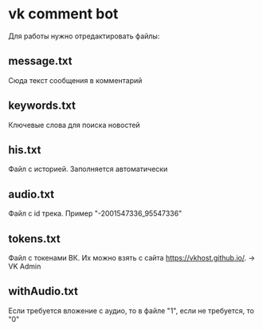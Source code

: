 # vk comment bot

Для работы нужно отредактировать файлы:
## message.txt
Сюда текст сообщения в комментарий

## keywords.txt
Ключевые слова для поиска новостей

## his.txt
Файл с историей. Заполняется автоматически

## audio.txt
Файл с id трека. Пример "-2001547336_95547336"

## tokens.txt
Файл с токенами ВК. Их можно взять с сайта https://vkhost.github.io/. -> VK Admin

## withAudio.txt
Если требуется вложение с аудио, то в файле "1", если не требуется, то "0"
